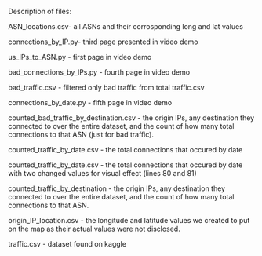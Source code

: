 Description of files: 

ASN_locations.csv- all ASNs and their corrosponding long and lat values

connections_by_IP.py- third page presented in video demo

us_IPs_to_ASN.py - first page in video demo

bad_connections_by_IPs.py - fourth page in video demo

bad_traffic.csv - filtered only bad traffic from total traffic.csv

connections_by_date.py - fifth page in video demo

counted_bad_traffic_by_destination.csv - the origin IPs, any destination they connected to 
  over the entire dataset, and the count of how many total connections to that ASN (just for bad traffic).
  
counted_traffic_by_date.csv - the total connections that occured by date

counted_traffic_by_date.csv - the total connections that occured by date with two changed values for visual
  effect (lines 80 and 81)
  
counted_traffic_by_destination - the origin IPs, any destination they connected to 
  over the entire dataset, and the count of how many total connections to that ASN.
  
origin_IP_location.csv - the longitude and latitude values we created to put on the map as their 
  actual values were not disclosed.
  
traffic.csv - dataset found on kaggle
